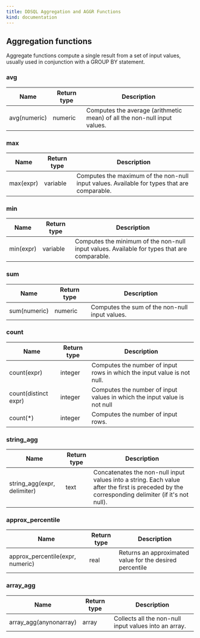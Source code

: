 ```yaml
---
title: DDSQL Aggregation and AGGR Functions
kind: documentation
---
```


## Aggregation functions

Aggregate functions compute a single result from a set of input values, usually used in conjunction with a GROUP BY statement.

### avg
| Name | Return type | Description |
|------|-------------|-------------|
| avg(numeric) | numeric | Computes the average (arithmetic mean) of all the non-null input values. |

### max
| Name | Return type | Description |
|------|-------------|-------------|
| max(expr) | variable | Computes the maximum of the non-null input values. Available for types that are comparable. |

### min
| Name | Return type | Description |
|------|-------------|-------------|
| min(expr) | variable | Computes the minimum of the non-null input values. Available for types that are comparable. |

### sum
| Name | Return type | Description |
|------|-------------|-------------|
| sum(numeric) | numeric | Computes the sum of the non-null input values. |

### count
| Name | Return type | Description |
|------|-------------|-------------|
| count(expr) | integer | Computes the number of input rows in which the input value is not null. |
| count(distinct expr) | integer | Computes the number of input values in which the input value is not null |
| count(*) | integer | Computes the number of input rows. |

### string_agg
| Name | Return type | Description |
|------|-------------|-------------|
| string_agg(expr, delimiter) | text | Concatenates the non-null input values into a string. Each value after the first is preceded by the corresponding delimiter (if it's not null). |

### approx_percentile
| Name | Return type | Description |
|------|-------------|-------------|
| approx_percentile(expr, numeric) | real | Returns an approximated value for the desired percentile |

### array_agg
| Name | Return type | Description |
|------|-------------|-------------|
| array_agg(anynonarray) | array | Collects all the non-null input values into an array. |